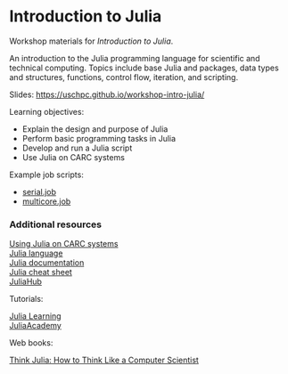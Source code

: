 # Introduction to Julia

Workshop materials for *Introduction to Julia*.

An introduction to the Julia programming language for scientific and technical computing. Topics include base Julia and packages, data types and structures, functions, control flow, iteration, and scripting.

Slides: https://uschpc.github.io/workshop-intro-julia/

Learning objectives:

- Explain the design and purpose of Julia
- Perform basic programming tasks in Julia
- Develop and run a Julia script
- Use Julia on CARC systems

Example job scripts:

- [serial.job](job-scripts/serial.job)
- [multicore.job](job-scripts/multicore.job)

### Additional resources

[Using Julia on CARC systems](https://www.carc.usc.edu/user-information/user-guides/software-and-programming/julia)  
[Julia language](https://www.julialang.org)  
[Julia documentation](https://docs.julialang.org/en/v1/)  
[Julia cheat sheet](https://juliadocs.github.io/Julia-Cheat-Sheet/)  
[JuliaHub](https://juliahub.com/ui/Home)

Tutorials:

[Julia Learning](https://julialang.org/learning/)  
[JuliaAcademy](https://juliaacademy.com/courses)

Web books:

[Think Julia: How to Think Like a Computer Scientist](https://benlauwens.github.io/ThinkJulia.jl/latest/book.html)
